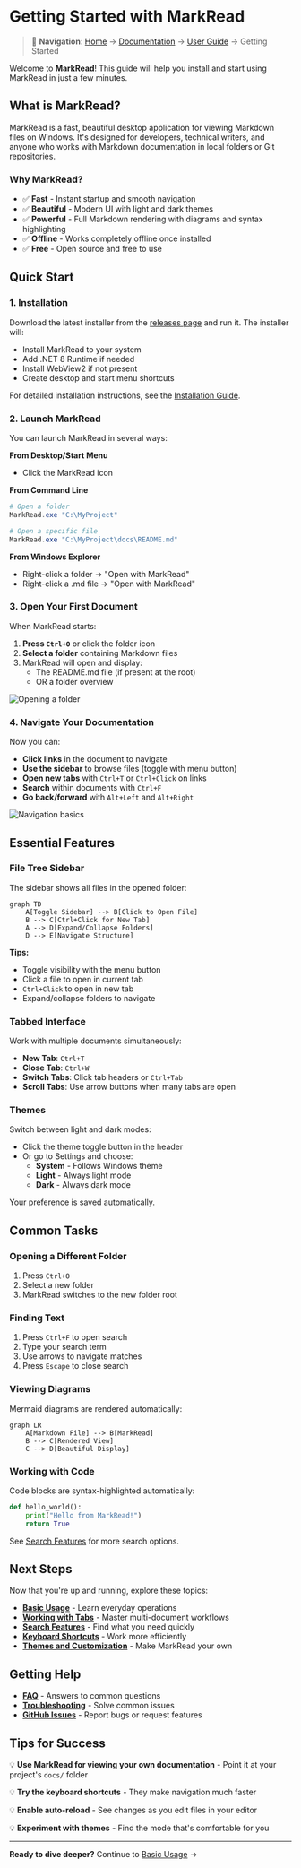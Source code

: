 # Getting Started with MarkRead

> 📍 **Navigation**: [Home](../../README.md) → [Documentation](../README.md) → [User Guide](.) → Getting Started

Welcome to **MarkRead**! This guide will help you install and start using MarkRead in just a few minutes.

## What is MarkRead?

MarkRead is a fast, beautiful desktop application for viewing Markdown files on Windows. It's designed for developers, technical writers, and anyone who works with Markdown documentation in local folders or Git repositories.

### Why MarkRead?

- ✅ **Fast** - Instant startup and smooth navigation
- ✅ **Beautiful** - Modern UI with light and dark themes
- ✅ **Powerful** - Full Markdown rendering with diagrams and syntax highlighting
- ✅ **Offline** - Works completely offline once installed
- ✅ **Free** - Open source and free to use

## Quick Start

### 1. Installation

Download the latest installer from the [releases page](https://github.com/schalkje/markread/releases) and run it. The installer will:

- Install MarkRead to your system
- Add .NET 8 Runtime if needed
- Install WebView2 if not present
- Create desktop and start menu shortcuts

For detailed installation instructions, see the [Installation Guide](installation.md).

### 2. Launch MarkRead

You can launch MarkRead in several ways:

**From Desktop/Start Menu**
- Click the MarkRead icon

**From Command Line**
```powershell
# Open a folder
MarkRead.exe "C:\MyProject"

# Open a specific file
MarkRead.exe "C:\MyProject\docs\README.md"
```

**From Windows Explorer**
- Right-click a folder → "Open with MarkRead"
- Right-click a .md file → "Open with MarkRead"

### 3. Open Your First Document

When MarkRead starts:

1. **Press `Ctrl+O`** or click the folder icon
2. **Select a folder** containing Markdown files
3. MarkRead will open and display:
   - The README.md file (if present at the root)
   - OR a folder overview

![Opening a folder](../images/screenshots/open-folder.png)

### 4. Navigate Your Documentation

Now you can:

- **Click links** in the document to navigate
- **Use the sidebar** to browse files (toggle with menu button)
- **Open new tabs** with `Ctrl+T` or `Ctrl+Click` on links
- **Search** within documents with `Ctrl+F`
- **Go back/forward** with `Alt+Left` and `Alt+Right`

![Navigation basics](../images/screenshots/navigation-basics.png)

## Essential Features

### File Tree Sidebar

The sidebar shows all files in the opened folder:

```mermaid
graph TD
    A[Toggle Sidebar] --> B[Click to Open File]
    B --> C[Ctrl+Click for New Tab]
    A --> D[Expand/Collapse Folders]
    D --> E[Navigate Structure]
```

**Tips:**
- Toggle visibility with the menu button
- Click a file to open in current tab
- `Ctrl+Click` to open in new tab
- Expand/collapse folders to navigate

### Tabbed Interface

Work with multiple documents simultaneously:

- **New Tab**: `Ctrl+T`
- **Close Tab**: `Ctrl+W`
- **Switch Tabs**: Click tab headers or `Ctrl+Tab`
- **Scroll Tabs**: Use arrow buttons when many tabs are open

### Themes

Switch between light and dark modes:

- Click the theme toggle button in the header
- Or go to Settings and choose:
  - **System** - Follows Windows theme
  - **Light** - Always light mode
  - **Dark** - Always dark mode

Your preference is saved automatically.

## Common Tasks

### Opening a Different Folder

1. Press `Ctrl+O`
2. Select a new folder
3. MarkRead switches to the new folder root

### Finding Text

1. Press `Ctrl+F` to open search
2. Type your search term
3. Use arrows to navigate matches
4. Press `Escape` to close search

### Viewing Diagrams

Mermaid diagrams are rendered automatically:

```mermaid
graph LR
    A[Markdown File] --> B[MarkRead]
    B --> C[Rendered View]
    C --> D[Beautiful Display]
```

### Working with Code

Code blocks are syntax-highlighted automatically:

```python
def hello_world():
    print("Hello from MarkRead!")
    return True
```

See [Search Features](search-features.md) for more search options.

## Next Steps

Now that you're up and running, explore these topics:

- **[Basic Usage](basic-usage.md)** - Learn everyday operations
- **[Working with Tabs](working-with-tabs.md)** - Master multi-document workflows
- **[Search Features](search-features.md)** - Find what you need quickly
- **[Keyboard Shortcuts](keyboard-shortcuts.md)** - Work more efficiently
- **[Themes and Customization](themes.md)** - Make MarkRead your own

## Getting Help

- **[FAQ](faq.md)** - Answers to common questions
- **[Troubleshooting](troubleshooting.md)** - Solve common issues
- **[GitHub Issues](https://github.com/schalkje/markread/issues)** - Report bugs or request features

## Tips for Success

💡 **Use MarkRead for viewing your own documentation** - Point it at your project's `docs/` folder

💡 **Try the keyboard shortcuts** - They make navigation much faster

💡 **Enable auto-reload** - See changes as you edit files in your editor

💡 **Experiment with themes** - Find the mode that's comfortable for you

---

**Ready to dive deeper?** Continue to [Basic Usage](basic-usage.md) →
